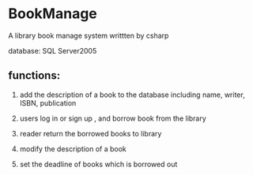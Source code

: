 BookManage
==========

A library book manage system writtten by csharp

database: SQL Server2005

functions:
-------------
1. add the description of a book to the database
   including name, writer, ISBN, publication 

2. users log in or sign up , and borrow book from
   the library

3. reader return the borrowed books to library

4. modify the description of a book

5. set the deadline of books which is borrowed out
